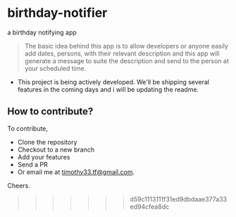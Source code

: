 # birthday-notifier
a birthday notifying app


> The basic idea behind this app is to allow developers or anyone easily add dates, persons, with their relevant description and this app will generate a message to suite the description and send to the person at your scheduled time.

- This project is being actively developed. We'll be shipping several features in the coming days and i will be updating the readme.

## How to contribute?
To contribute,

- Clone the repository
- Checkout to a new branch
- Add your features
- Send a PR
- Or email me at timothy33.tf@gmail.com.

Cheers.

>>>>>>> d59c1113111f31ed9dbdaae377a33ed94cfea8dc
